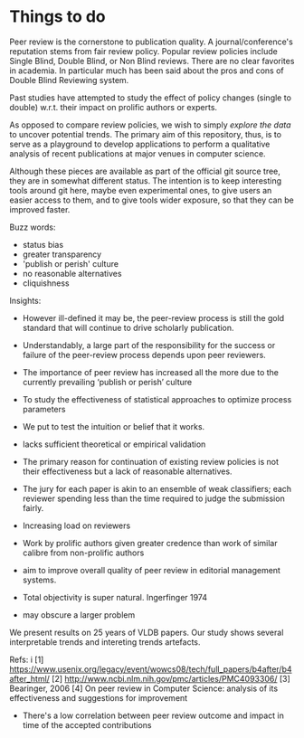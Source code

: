 # Things to do

Peer review is the cornerstone to publication quality.
A journal/conference's reputation stems from fair review policy. 
Popular review policies include Single Blind, Double Blind, or Non Blind reviews.
There are no clear favorites in academia.
In particular much has been said about the pros and cons of Double Blind Reviewing system.

Past studies have attempted to study the effect of policy changes (single to double) w.r.t. their impact on prolific authors or experts. 

As opposed to compare review policies, we wish to simply _explore the data_ to uncover potential trends.
The primary aim of this repository, thus, is to serve as a playground to develop applications to perform a qualitative analysis of recent publications at major venues in computer science. 

Although these pieces are available as part of the official git
source tree, they are in somewhat different status.  The
intention is to keep interesting tools around git here, maybe
even experimental ones, to give users an easier access to them,
and to give tools wider exposure, so that they can be improved
faster.

Buzz words:

 - status bias
 - greater transparency
 - 'publish or perish' culture
 - no reasonable alternatives
 - cliquishness

Insights:

- However ill-defined it may be, the peer-review process is still the gold standard that will continue to drive scholarly publication. 
- Understandably, a large part of the responsibility for the success or failure of the peer-review process depends upon peer reviewers. 
- The importance of peer review has increased all the more due to the currently prevailing ‘publish or perish’ culture
- To study the effectiveness of statistical approaches to optimize process parameters
- We put to test the intuition or belief that it works.
- lacks sufficient theoretical or empirical validation
- The primary reason for continuation of existing review policies is not their effectiveness but a lack of reasonable alternatives.
- The jury for each paper is akin to an ensemble of weak classifiers; each reviewer spending less than the time required to judge the submission fairly.
- Increasing load on reviewers 
- Work by prolific authors given greater credence than work of similar calibre from non-prolific authors

- aim to improve overall quality of peer review in editorial management systems.
- Total objectivity is super natural. Ingerfinger 1974
- may obscure a larger problem

We present results on 25 years of VLDB papers. Our study shows several interpretable trends and intereting trends artefacts.

Refs:
i
[1] https://www.usenix.org/legacy/event/wowcs08/tech/full_papers/b4after/b4after_html/
[2] http://www.ncbi.nlm.nih.gov/pmc/articles/PMC4093306/
[3] Bearinger, 2006
[4] On peer review in Computer Science: analysis of its effectiveness and suggestions for improvement
  - There's a low correlation between peer review outcome and impact in time of the accepted contributions
